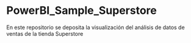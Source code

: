 # PowerBI_Sample_Superstore
En este repositorio se deposita la visualización del análisis de datos de ventas de la tienda Superstore
